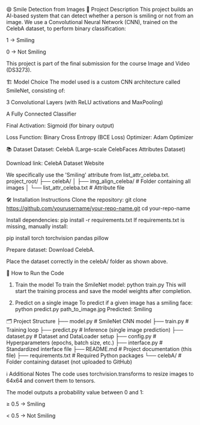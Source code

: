 😄 Smile Detection from Images
📜 Project Description
This project builds an AI-based system that can detect whether a person is smiling or not from an image.
We use a Convolutional Neural Network (CNN), trained on the CelebA dataset, to perform binary classification:

1 → Smiling

0 → Not Smiling

This project is part of the final submission for the course Image and Video (DS3273).


🏗️ Model Choice
The model used is a custom CNN architecture called SmileNet, consisting of:

3 Convolutional Layers (with ReLU activations and MaxPooling)

A Fully Connected Classifier

Final Activation: Sigmoid (for binary output)

Loss Function: Binary Cross Entropy (BCE Loss)
Optimizer: Adam Optimizer

📚 Dataset
Dataset: CelebA (Large-scale CelebFaces Attributes Dataset)

Download link: CelebA Dataset Website

We specifically use the 'Smiling' attribute from list_attr_celeba.txt.
project_root/
├── celebA/
│   ├── img_align_celeba/         # Folder containing all images
│   └── list_attr_celeba.txt      # Attribute file



🛠️ Installation Instructions
Clone the repository:
git clone https://github.com/yourusername/your-repo-name.git
cd your-repo-name

Install dependencies:
pip install -r requirements.txt
If requirements.txt is missing, manually install:

pip install torch torchvision pandas pillow


Prepare dataset:
Download CelebA.

Place the dataset correctly in the celebA/ folder as shown above.

🚀 How to Run the Code
1. Train the model
To train the SmileNet model:
python train.py
This will start the training process and save the model weights after completion.

2. Predict on a single image
To predict if a given image has a smiling face:
python predict.py path_to_image.jpg
Predicted: Smiling


🗂️ Project Structure
├── model.py            # SmileNet CNN model
├── train.py            # Training loop
├── predict.py          # Inference (single image prediction)
├── dataset.py          # Dataset and DataLoader setup
├── config.py           # Hyperparameters (epochs, batch size, etc.)
├── interface.py        # Standardized interface file
├── README.md           # Project documentation (this file)
├── requirements.txt    # Required Python packages
└── celebA/             # Folder containing dataset (not uploaded to GitHub)


ℹ️ Additional Notes
The code uses torchvision.transforms to resize images to 64x64 and convert them to tensors.

The model outputs a probability value between 0 and 1:

≥ 0.5 → Smiling

< 0.5 → Not Smiling




